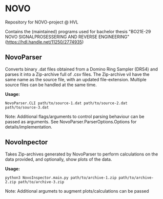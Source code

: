 # NOVO
Repository for NOVO-project @ HVL

Contains the (maintained) programs used for bachelor thesis "BO21E-29 NOVO SIGNALPROSESSERING AND REVERSE ENGINEERING" (https://hdl.handle.net/11250/2774935)

## NovoParser
Converts binary .dat files obtained from a Domino Ring Sampler (DRS4) and parses it into a Zip-archive full of .csv files. The Zip-archive vil have the same name as the source file, with an updated file-extension.
Multiple source files can be handled at the same time. 

__Usage:__

	NovoParser.CLI path/to/source-1.dat path/to/source-2.dat path/to/source-3.dat 
    
Note: Additional flags/arguments to control parsing behaviour can be passed as arguments. See NovoParser.ParserOptions.Options for details/implementation.

## NovoInpector
Takes Zip-archives generated by NovoParser to perform calculations on the data provided, and optionally, show plots of the data. 

__Usage:__

	python3 NovoInspector.main.py path/to/archive-1.zip path/to/archive-2.zip path/to/archive-3.zip
	
Note: Additional argumets to augment plots/calculations can be passed
